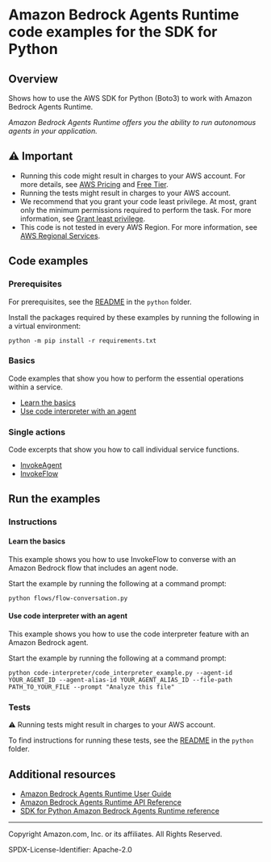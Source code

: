 # Amazon Bedrock Agents Runtime code examples for the SDK for Python

## Overview

Shows how to use the AWS SDK for Python (Boto3) to work with Amazon Bedrock Agents Runtime.

<!--custom.overview.start-->
<!--custom.overview.end-->

_Amazon Bedrock Agents Runtime offers you the ability to run autonomous agents in your application._

## ⚠ Important

* Running this code might result in charges to your AWS account. For more details, see [AWS Pricing](https://aws.amazon.com/pricing/) and [Free Tier](https://aws.amazon.com/free/).
* Running the tests might result in charges to your AWS account.
* We recommend that you grant your code least privilege. At most, grant only the minimum permissions required to perform the task. For more information, see [Grant least privilege](https://docs.aws.amazon.com/IAM/latest/UserGuide/best-practices.html#grant-least-privilege).
* This code is not tested in every AWS Region. For more information, see [AWS Regional Services](https://aws.amazon.com/about-aws/global-infrastructure/regional-product-services).

<!--custom.important.start-->
<!--custom.important.end-->

## Code examples

### Prerequisites

For prerequisites, see the [README](../../README.md#Prerequisites) in the `python` folder.

Install the packages required by these examples by running the following in a virtual environment:

```
python -m pip install -r requirements.txt
```

<!--custom.prerequisites.start-->
<!--custom.prerequisites.end-->

### Basics

Code examples that show you how to perform the essential operations within a service.

- [Learn the basics](flows/flow-conversation.py)
- [Use code interpreter with an agent](code-interpreter/code_interpreter_example.py)


### Single actions

Code excerpts that show you how to call individual service functions.

- [InvokeAgent](bedrock_agent_runtime_wrapper.py#L33)
- [InvokeFlow](bedrock_agent_runtime_wrapper.py#L71)


<!--custom.examples.start-->
<!--custom.examples.end-->

## Run the examples

### Instructions


<!--custom.instructions.start-->
<!--custom.instructions.end-->


#### Learn the basics

This example shows you how to use InvokeFlow to converse with an Amazon Bedrock flow that includes an agent node.


<!--custom.basic_prereqs.bedrock-agent-runtime_Scenario_ConverseWithFlow.start-->
<!--custom.basic_prereqs.bedrock-agent-runtime_Scenario_ConverseWithFlow.end-->

Start the example by running the following at a command prompt:

```
python flows/flow-conversation.py
```


<!--custom.basics.bedrock-agent-runtime_Scenario_ConverseWithFlow.start-->
<!--custom.basics.bedrock-agent-runtime_Scenario_ConverseWithFlow.end-->

#### Use code interpreter with an agent

This example shows you how to use the code interpreter feature with an Amazon Bedrock agent.

Start the example by running the following at a command prompt:

```
python code-interpreter/code_interpreter_example.py --agent-id YOUR_AGENT_ID --agent-alias-id YOUR_AGENT_ALIAS_ID --file-path PATH_TO_YOUR_FILE --prompt "Analyze this file"
```

### Tests

⚠ Running tests might result in charges to your AWS account.


To find instructions for running these tests, see the [README](../../README.md#Tests)
in the `python` folder.



<!--custom.tests.start-->
<!--custom.tests.end-->

## Additional resources

- [Amazon Bedrock Agents Runtime User Guide](https://docs.aws.amazon.com/bedrock/latest/userguide/agents.html)
- [Amazon Bedrock Agents Runtime API Reference](https://docs.aws.amazon.com/bedrock/latest/APIReference/API_Operations_Agents_for_Amazon_Bedrock_Runtime.html)
- [SDK for Python Amazon Bedrock Agents Runtime reference](https://boto3.amazonaws.com/v1/documentation/api/latest/reference/services/bedrock-agent-runtime.html)

<!--custom.resources.start-->
<!--custom.resources.end-->

---

Copyright Amazon.com, Inc. or its affiliates. All Rights Reserved.

SPDX-License-Identifier: Apache-2.0
